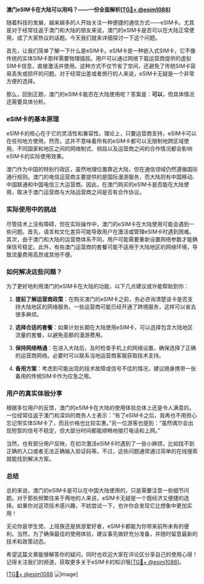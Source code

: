 **澳门eSIM卡在大陆可以用吗？——一份全面解析[[TG💪+ @esim1088](https://t.me/s/esim1088)]**

随着科技的发展，越来越多的人开始关注一种便捷的通信方式——eSIM卡。尤其是对于经常往返于澳门和大陆的朋友来说，澳门的eSIM卡是否可以在大陆正常使用，成了大家热议的话题。今天我们就来详细探讨一下这个问题。

首先，让我们简单了解一下什么是eSIM卡。eSIM卡是一种嵌入式SIM卡，它不像传统的实体SIM卡那样需要物理插拔。用户可以通过网络下载运营商提供的虚拟SIM卡信息，直接激活并使用。这种方式不仅节省了空间，还避免了传统SIM卡容易丢失或损坏的问题。对于经常出差或者旅行的人来说，eSIM卡无疑是一个非常方便的选择。

那么，回到正题，澳门的eSIM卡能否在大陆使用呢？答案是：**可以**，但具体情况还需要具体分析。

### eSIM卡的基本原理

eSIM卡的核心在于它的灵活性和兼容性。理论上，只要运营商支持，eSIM卡可以在任何地方使用。然而，这并不意味着所有的eSIM卡都可以无限制地跨区域使用。不同国家和地区之间的网络制式、频段以及运营商之间的合作情况都会影响eSIM卡的实际使用效果。

澳门作为中国的特别行政区，虽然地理位置靠近大陆，但在通信领域仍然遵循国际通行规则。澳门的电信运营商主要提供的是国际漫游服务，而大陆则有中国移动、中国联通和中国电信三大运营商。因此，在澳门购买的eSIM卡是否能在大陆使用，取决于澳门运营商与大陆运营商之间是否有合作协议。

### 实际使用中的挑战

尽管技术上没有障碍，但在实际操作中，澳门的eSIM卡在大陆使用可能会遇到一些问题。首先，语言和文化差异可能导致用户在激活或管理eSIM卡时遇到困难。其次，由于澳门和大陆的运营商体系不同，用户可能需要重新设置网络参数才能确保信号稳定。此外，有些澳门运营商的套餐可能不适用于大陆地区的网络环境，导致流量费用高昂或其他不便。

### 如何解决这些问题？

为了更好地利用澳门的eSIM卡在大陆的功能，以下几点建议或许能帮助到你：

1. **提前了解运营商政策**：在购买澳门的eSIM卡之前，务必咨询清楚该卡是否支持大陆地区的网络服务。一些运营商可能已经开通了跨境服务，这样可以省去很多麻烦。

2. **选择合适的套餐**：如果计划长期在大陆使用eSIM卡，可以选择包含大陆地区流量的套餐，以避免高额的漫游费用。

3. **保持网络畅通**：在进入大陆后，及时检查手机上的网络设置，确保选择了正确的运营商网络。必要时可以联系当地运营商客服获取技术支持。

4. **备用方案**：考虑到可能出现的技术故障或信号不佳的情况，建议随身携带一张备用的传统SIM卡作为应急之用。

### 用户的真实体验分享

根据多位用户的反馈，澳门的eSIM卡在大陆的使用体验总体上还是令人满意的。一位经常往返于澳门和深圳的商务人士表示：“有了eSIM卡之后，我再也不用担心忘记带实体SIM卡了，而且价格也比较实惠。”另一位游客也提到：“虽然偶尔会出现短暂的信号不稳定，但大部分时间都能顺畅地接打电话和上网。”

当然，也有部分用户反映，在初次激活eSIM卡时遇到了一些小麻烦，比如找不到正确的入口或者无法正确输入验证码等。不过，这些问题通常通过简单的在线搜索就能找到解决方案。

### 总结

总的来说，澳门的eSIM卡是可以在中国大陆使用的，只是需要注意一些细节问题。对于那些频繁往来于两地的人来说，eSIM卡无疑是一个既经济又便捷的选择。如果你对这项技术感兴趣，不妨尝试一下，也许你会发现它比想象中更加实用！

无论你是学生党、上班族还是旅游爱好者，eSIM卡都能为你带来前所未有的便利。当然，为了确保最佳的使用体验，建议事先做好充分准备，并随时留意最新的技术和政策动态。

希望这篇文章能够解答你的疑问，同时也欢迎大家在评论区分享自己的使用心得！记得关注我们的频道，获取更多关于eSIM卡的知识哦[[TG💪+ @esim1088](https://t.me/s/esim1088)]。

[[TG💪+ @esim1088](https://t.me/s/esim1088) ![Image](https://i.postimg.cc/4NQfJmqS/Snipaste-2025-05-13-00-14-12.png)]